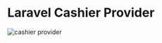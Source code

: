 # Laravel Cashier Provider

![cashier provider](https://preview.dragon-code.pro/cashier-provider/payments.svg?brand=laravel)
